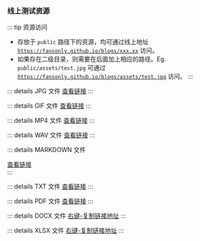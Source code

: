 ### 线上测试资源

> 

::: tip 资源访问
- 存放于 <code>public</code> 路径下的资源，均可通过线上地址 <code>https://fansonly.github.io/blogs/xxx.xx</code> 访问。
- 如果存在二级目录，则需要在后面加上相应的路径。Eg. <code>public/assets/test.jpg</code> 可通过 <code>https://fansonly.github.io/blogs/assets/test.jpg</code> 访问。
:::

::: details JPG 文件
<a href="/blogs/assets/test.jpg" target="_blank">查看链接</a>
:::

::: details GIF 文件
<a href="/blogs/assets/test.gif" target="_blank">查看链接</a>
:::

::: details MP4 文件
<a href="/blogs/assets/test.mp4" target="_blank">查看链接</a>
:::

::: details WAV 文件
<a href="/blogs/assets/test.wav" target="_blank">查看链接</a>
:::

::: details MARKDOWN 文件
<div><a href="/blogs/assets/test.md" target="_blank">查看链接</a></div>
:::

::: details TXT 文件
<a href="/blogs/assets/test.txt" target="_blank">查看链接</a>
:::

::: details PDF 文件
<a href="/blogs/assets/test.pdf" target="_blank">查看链接</a>
:::

::: details DOCX 文件
<a href="/blogs/assets/test.docx" target="_blank">右键-复制链接地址</a>
:::

::: details XLSX 文件
<a href="/blogs/assets/test.xlsx" target="_blank">右键-复制链接地址</a>
:::
